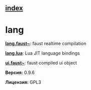 [index](index.html) 
---

# lang




[**lang.faust~**](lang.faust~.html): faust realtime compilation 

[**lang.lua**](lang.lua.html): Lua JIT language bindings 

[**ui.faust~**](ui.faust~.html): faust compiled ui object 


**Версия:** 0.9.6

**Лицензия:** GPL3
